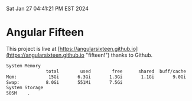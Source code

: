 Sat Jan 27 04:41:21 PM EST 2024

# Angular Fifteen


This project is live at [https://angularsixteen.github.io](https://angularsixteen.github.io "fifteen!") thanks to Github.

```bash
System Memory
               total        used        free      shared  buff/cache   available
Mem:            15Gi       6.3Gi       1.3Gi       1.1Gi       9.0Gi       8.9Gi
Swap:          8.0Gi       551Mi       7.5Gi
System Storage
505M	.
```
```bash
